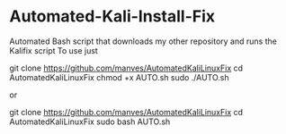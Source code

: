 # Automated-Kali-Install-Fix
Automated Bash script that downloads my other repository and runs the Kalifix script To use just

git clone https://github.com/manves/AutomatedKaliLinuxFix cd AutomatedKaliLinuxFix chmod +x AUTO.sh sudo ./AUTO.sh

or

git clone https://github.com/manves/AutomatedKaliLinuxFix cd AutomatedKaliLinuxFix sudo bash AUTO.sh
